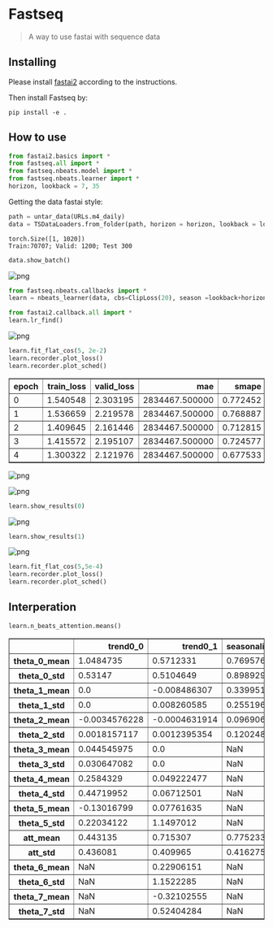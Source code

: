 <!--

#################################################
### THIS FILE WAS AUTOGENERATED! DO NOT EDIT! ###
#################################################
# file to edit: nbs/index.ipynb
# command to build the docs after a change: nbdev_build_docs

-->

# Fastseq

> A way to use fastai with sequence data


## Installing

Please install [fastai2](https://dev.fast.ai/#Installing) according to the instructions.

Then install Fastseq by:
```
pip install -e .
```

## How to use
<div class="codecell" markdown="1">
<div class="input_area" markdown="1">

```python
from fastai2.basics import *
from fastseq.all import *
from fastseq.nbeats.model import *
from fastseq.nbeats.learner import *
horizon, lookback = 7, 35    
```

</div>

</div>

Getting the data fastai style:
<div class="codecell" markdown="1">
<div class="input_area" markdown="1">

```python
path = untar_data(URLs.m4_daily)
data = TSDataLoaders.from_folder(path, horizon = horizon, lookback = lookback, nrows = 300, step=3, max_std=1.5)
```

</div>
<div class="output_area" markdown="1">

    torch.Size([1, 1020])
    Train:70707; Valid: 1200; Test 300


</div>

</div>
<div class="codecell" markdown="1">
<div class="input_area" markdown="1">

```python
data.show_batch()
```

</div>
<div class="output_area" markdown="1">


![png](docs/images/output_5_0.png)


</div>

</div>
<div class="codecell" markdown="1">
<div class="input_area" markdown="1">

```python
from fastseq.nbeats.callbacks import *
learn = nbeats_learner(data, cbs=ClipLoss(20), season =lookback+horizon)   
```

</div>

</div>
<div class="codecell" markdown="1">
<div class="input_area" markdown="1">

```python
from fastai2.callback.all import *
learn.lr_find()
```

</div>
<div class="output_area" markdown="1">






![png](docs/images/output_7_1.png)


</div>

</div>
<div class="codecell" markdown="1">
<div class="input_area" markdown="1">

```python
learn.fit_flat_cos(5, 2e-2)
learn.recorder.plot_loss()
learn.recorder.plot_sched()
```

</div>
<div class="output_area" markdown="1">


<table border="1" class="dataframe">
  <thead>
    <tr style="text-align: left;">
      <th>epoch</th>
      <th>train_loss</th>
      <th>valid_loss</th>
      <th>mae</th>
      <th>smape</th>
      <th>theta</th>
      <th>b_loss</th>
      <th>f_loss</th>
      <th>time</th>
    </tr>
  </thead>
  <tbody>
    <tr>
      <td>0</td>
      <td>1.540548</td>
      <td>2.303195</td>
      <td>2834467.500000</td>
      <td>0.772452</td>
      <td>1.759676</td>
      <td>nan</td>
      <td>nan</td>
      <td>01:22</td>
    </tr>
    <tr>
      <td>1</td>
      <td>1.536659</td>
      <td>2.219578</td>
      <td>2834467.500000</td>
      <td>0.768887</td>
      <td>1.594365</td>
      <td>nan</td>
      <td>nan</td>
      <td>01:22</td>
    </tr>
    <tr>
      <td>2</td>
      <td>1.409645</td>
      <td>2.161446</td>
      <td>2834467.500000</td>
      <td>0.712815</td>
      <td>1.681730</td>
      <td>nan</td>
      <td>nan</td>
      <td>01:23</td>
    </tr>
    <tr>
      <td>3</td>
      <td>1.415572</td>
      <td>2.195107</td>
      <td>2834467.500000</td>
      <td>0.724577</td>
      <td>1.614143</td>
      <td>nan</td>
      <td>nan</td>
      <td>01:24</td>
    </tr>
    <tr>
      <td>4</td>
      <td>1.300322</td>
      <td>2.121976</td>
      <td>2834467.500000</td>
      <td>0.677533</td>
      <td>1.609086</td>
      <td>nan</td>
      <td>nan</td>
      <td>01:22</td>
    </tr>
  </tbody>
</table>



![png](docs/images/output_8_1.png)



![png](docs/images/output_8_2.png)


</div>

</div>
<div class="codecell" markdown="1">
<div class="input_area" markdown="1">

```python
learn.show_results(0)
```

</div>
<div class="output_area" markdown="1">






![png](docs/images/output_9_1.png)


</div>

</div>
<div class="codecell" markdown="1">
<div class="input_area" markdown="1">

```python
learn.show_results(1)
```

</div>
<div class="output_area" markdown="1">






![png](docs/images/output_10_1.png)


</div>

</div>
<div class="codecell" markdown="1">
<div class="input_area" markdown="1">

```python
learn.fit_flat_cos(5,5e-4)
learn.recorder.plot_loss()
learn.recorder.plot_sched()
```

</div>

</div>

## Interperation
<div class="codecell" markdown="1">
<div class="input_area" markdown="1">

```python
learn.n_beats_attention.means()
```

</div>
<div class="output_area" markdown="1">




<div>
<style scoped>
    .dataframe tbody tr th:only-of-type {
        vertical-align: middle;
    }

    .dataframe tbody tr th {
        vertical-align: top;
    }

    .dataframe thead th {
        text-align: right;
    }
</style>
<table border="1" class="dataframe">
  <thead>
    <tr style="text-align: right;">
      <th></th>
      <th>trend0_0</th>
      <th>trend0_1</th>
      <th>seasonality1_0</th>
      <th>seasonality1_1</th>
      <th>seasonality1_2</th>
      <th>seasonality1_3</th>
    </tr>
  </thead>
  <tbody>
    <tr>
      <th>theta_0_mean</th>
      <td>1.0484735</td>
      <td>0.5712331</td>
      <td>0.7695762</td>
      <td>-0.13409285</td>
      <td>-0.165535</td>
      <td>0.5304334</td>
    </tr>
    <tr>
      <th>theta_0_std</th>
      <td>0.53147</td>
      <td>0.5104649</td>
      <td>0.89892924</td>
      <td>0.12476344</td>
      <td>0.11738308</td>
      <td>1.0524368</td>
    </tr>
    <tr>
      <th>theta_1_mean</th>
      <td>0.0</td>
      <td>-0.008486307</td>
      <td>0.33995187</td>
      <td>-0.123186365</td>
      <td>-0.072090976</td>
      <td>0.2616474</td>
    </tr>
    <tr>
      <th>theta_1_std</th>
      <td>0.0</td>
      <td>0.008260585</td>
      <td>0.25519606</td>
      <td>0.20760116</td>
      <td>0.3698771</td>
      <td>0.18846405</td>
    </tr>
    <tr>
      <th>theta_2_mean</th>
      <td>-0.0034576228</td>
      <td>-0.0004631914</td>
      <td>0.09690633</td>
      <td>-0.085941315</td>
      <td>-0.055885807</td>
      <td>-0.046996526</td>
    </tr>
    <tr>
      <th>theta_2_std</th>
      <td>0.0018157117</td>
      <td>0.0012395354</td>
      <td>0.120248154</td>
      <td>0.15570128</td>
      <td>0.07383171</td>
      <td>0.09366264</td>
    </tr>
    <tr>
      <th>theta_3_mean</th>
      <td>0.044545975</td>
      <td>0.0</td>
      <td>NaN</td>
      <td>-0.0034272978</td>
      <td>0.09713822</td>
      <td>0.18888618</td>
    </tr>
    <tr>
      <th>theta_3_std</th>
      <td>0.030647082</td>
      <td>0.0</td>
      <td>NaN</td>
      <td>0.03154439</td>
      <td>0.15776587</td>
      <td>0.62231266</td>
    </tr>
    <tr>
      <th>theta_4_mean</th>
      <td>0.2584329</td>
      <td>0.049222477</td>
      <td>NaN</td>
      <td>NaN</td>
      <td>-0.005607492</td>
      <td>-0.03192711</td>
    </tr>
    <tr>
      <th>theta_4_std</th>
      <td>0.44719952</td>
      <td>0.06712501</td>
      <td>NaN</td>
      <td>NaN</td>
      <td>0.059638757</td>
      <td>0.30349037</td>
    </tr>
    <tr>
      <th>theta_5_mean</th>
      <td>-0.13016799</td>
      <td>0.07761635</td>
      <td>NaN</td>
      <td>NaN</td>
      <td>NaN</td>
      <td>-0.026232796</td>
    </tr>
    <tr>
      <th>theta_5_std</th>
      <td>0.22034122</td>
      <td>1.1497012</td>
      <td>NaN</td>
      <td>NaN</td>
      <td>NaN</td>
      <td>0.1286816</td>
    </tr>
    <tr>
      <th>att_mean</th>
      <td>0.443135</td>
      <td>0.715307</td>
      <td>0.775233</td>
      <td>0.568036</td>
      <td>0.799381</td>
      <td>0.971488</td>
    </tr>
    <tr>
      <th>att_std</th>
      <td>0.436081</td>
      <td>0.409965</td>
      <td>0.416275</td>
      <td>0.494035</td>
      <td>0.394072</td>
      <td>0.164985</td>
    </tr>
    <tr>
      <th>theta_6_mean</th>
      <td>NaN</td>
      <td>0.22906151</td>
      <td>NaN</td>
      <td>NaN</td>
      <td>NaN</td>
      <td>NaN</td>
    </tr>
    <tr>
      <th>theta_6_std</th>
      <td>NaN</td>
      <td>1.1522285</td>
      <td>NaN</td>
      <td>NaN</td>
      <td>NaN</td>
      <td>NaN</td>
    </tr>
    <tr>
      <th>theta_7_mean</th>
      <td>NaN</td>
      <td>-0.32102555</td>
      <td>NaN</td>
      <td>NaN</td>
      <td>NaN</td>
      <td>NaN</td>
    </tr>
    <tr>
      <th>theta_7_std</th>
      <td>NaN</td>
      <td>0.52404284</td>
      <td>NaN</td>
      <td>NaN</td>
      <td>NaN</td>
      <td>NaN</td>
    </tr>
  </tbody>
</table>
</div>



</div>

</div>
